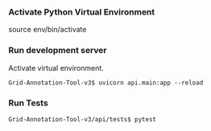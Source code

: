 ### Activate Python Virtual Environment

source env/bin/activate

### Run development server

Activate virtual environment.

```
Grid-Annotation-Tool-v3$ uvicorn api.main:app --reload
```

### Run Tests

```
Grid-Annotation-Tool-v3/api/tests$ pytest
```
